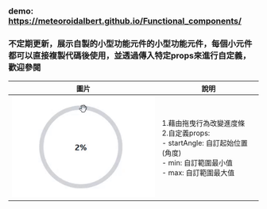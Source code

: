 ### demo: https://meteoroidalbert.github.io/Functional_components/

### 不定期更新，展示自製的小型功能元件的小型功能元件，每個小元件都可以直接複製代碼後使用，並透過傳入特定props來進行自定義，歡迎參閱

| 圖片                      | 說明                |
|---------------------------|---------------------|
| ![Knob](./images/Knob.gif) |1.藉由拖曳行為改變進度條<br> 2.自定義props:<br>   - startAngle: 自訂起始位置(角度)<br>    - min: 自訂範圍最小值<br>   - max: 自訂範圍最大值|
